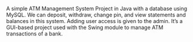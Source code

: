 A simple ATM Management System Project in Java with a database using MySQL.
We can deposit, withdraw, change pin, and view statements and balances in this system. Adding user access is given to the admin.
It’s a GUI-based project used with the Swing module to manage ATM transactions of a bank.



